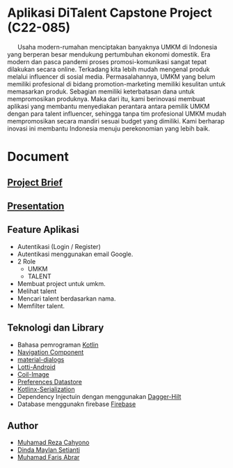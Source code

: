 # Aplikasi DiTalent Capstone Project (C22-085)

&nbsp; &nbsp; &nbsp; Usaha modern-rumahan menciptakan banyaknya UMKM di Indonesia yang berperan besar mendukung pertumbuhan ekonomi domestik. Era modern dan pasca pandemi proses promosi-komunikasi sangat tepat dilakukan secara online. Terkadang kita lebih mudah mengenal produk melalui influencer di sosial media. Permasalahannya, UMKM yang belum memiliki profesional di bidang promotion-marketing memiliki kesulitan untuk memasarkan produk. Sebagian memiliki keterbatasan dana untuk mempromosikan produknya. Maka dari itu, kami berinovasi membuat aplikasi yang membantu menyediakan perantara antara pemilik UMKM dengan para talent influencer, sehingga tanpa tim profesional UMKM mudah mempromosikan secara mandiri sesuai budget yang dimiliki. Kami berharap inovasi ini membantu Indonesia menuju perekonomian yang lebih baik.

# Document 
## [Project Brief](https://docs.google.com/document/d/1bo-QhXycGWiSGgLN1vJHOARxEwNrChgzCT9TNLkyC1M/edit#heading=h.difeb7dx4ubj)
## [Presentation](https://docs.google.com/presentation/u/1/d/14y0EG9oPVKk2aFUGahjW1jgScaOQjWeSyCF3OtYbYfo/edit?usp=sharing)

## Feature Aplikasi 
+ Autentikasi (Login / Register)
+ Autentikasi menggunakan email Google.
+ 2 Role 
    + UMKM
    + TALENT
+ Membuat project untuk umkm.
+ Melihat talent
+ Mencari talent berdasarkan nama.
+ Memfilter talent.

## Teknologi dan Library
+ Bahasa pemrograman [Kotlin](https://kotlinlang.org/)
+ [Navigation Component](https://developer.android.com/guide/navigation?gclid=Cj0KCQiAnNacBhDvARIsABnDa6_QbbeUf6rapa4GsCsr51UpZYqo6xKDA0ipbBk8_u1xdyLG4s7HbcMaAimOEALw_wcB&gclsrc=aw.ds)
+ [material-dialogs](https://github.com/afollestad/material-dialogs)
+ [Lotti-Android](https://github.com/airbnb/lottie-android )
+ [Coil-Image](https://github.com/coil-kt/coil )
+ [Preferences Datastore](https://developer.android.com/jetpack/androidx/releases/preference)
+ [Kotlinx-Serialization](https://mvnrepository.com/artifact/org.jetbrains.kotlinx )
+ Dependency Injectuin dengan menggunakan [Dagger-Hilt](https://dagger.dev/hilt/)
+ Database menggunakn firebase [Firebase](https://firebase.google.com/)

## Author
+ [Muhamad Reza Cahyono](https://www.linkedin.com/in/reza-cahyono/)
+ [Dinda Maylan Setianti](https://www.linkedin.com/in/dinda-m-903451128/)
+ [Muhamad Faris Abrar](https://www.linkedin.com/in/faris-abrar/)